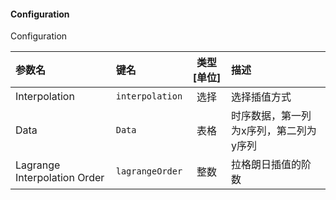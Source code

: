 <!--
DO NOT EDIT THIS FILE DIRECTLY.
This file is generated by tools/comp-docs.js.
All changes will be overwritten by regeneration.
-->

<slot class="model-parameters">

#### Configuration

Configuration

| 参数名 | 键名 | 类型 [单位] | 描述 |
|:------ |:---- |:-----------:|:---- |
| Interpolation | `interpolation` | 选择 | 选择插值方式 |
| Data | `Data` | 表格 | 时序数据，第一列为x序列，第二列为y序列 |
| Lagrange Interpolation Order | `lagrangeOrder` | 整数 | 拉格朗日插值的阶数 |


</slot>

